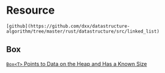 # Resource

    [github](https://github.com/dxx/datastructure-algorithm/tree/master/rust/datastructure/src/linked_list)

## Box

[`Box<T>` Points to Data on the Heap and Has a Known Size](http://web.mit.edu/rust-lang_v1.25/arch/amd64_ubuntu1404/share/doc/rust/html/book/second-edition/ch15-01-box.html#boxt-points-to-data-on-the-heap-and-has-a-known-size)
